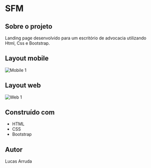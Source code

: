 # SFM

## Sobre o projeto

Landing page desenvolvido para um escritório de advocacia utilizando Html, Css e Bootstrap.

## Layout mobile
![Mobile 1](https://arrudafdc.github.io/portfolio/assets/img/sfm/sfm-mobile.jpg)

## Layout web
![Web 1](https://arrudafdc.github.io/portfolio/assets/img/sfm/sfm-desk.jpg)

## Construído com

* HTML
* CSS
* Bootstrap

## Autor

Lucas Arruda
